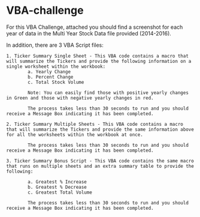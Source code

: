# VBA-challenge

For this VBA Challenge, attached you should find a screenshot for each year of data in the Multi Year Stock Data file provided (2014-2016).

In addition, there are 3 VBA Script files:

    1. Ticker Summary Single Sheet - This VBA code contains a macro that will summarize the Tickers and provide the following information on a single worksheet within the workbook:
            a. Yearly Change
            b. Percent Change
            c. Total Stock Volume
            
            Note: You can easily find those with positive yearly changes in Green and those with negative yearly changes in red.
            
            The process takes less than 30 seconds to run and you should receive a Message Box indicating it has been completed.
            
    2. Ticker Summary Multiple Sheets - This VBA code contains a macro that will summarize the Tickers and provide the same information above for all the worksheets within the workbook at once.
    
            The process takes less than 30 seconds to run and you should receive a Message Box indicating it has been completed.
            
    3. Ticker Summary Bonus Script - This VBA code contains the same macro that runs on multiple sheets and an extra summary table to provide the following:
    
            a. Greatest % Increase
            b. Greatest % Decrease
            c. Greatest Total Volume
            
            The process takes less than 30 seconds to run and you should receive a Message Box indicating it has been completed.
